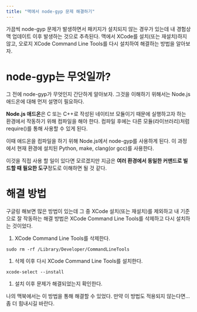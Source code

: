 ```yaml
---
title: "맥에서 node-gyp 문제 해결하기"
---
```


가끔씩 node-gyp 문제가 발생하면서 패키지가 설치되지 않는 경우가 있는데 내 경험상 맥 업데이트 이후 발생하는 것으로 추측된다. 맥에서 XCode를 설치(또는 재설치)하지 않고, 오로지 XCode Command Line Tools를 다시 설치하여 해결하는 방법을 알아보자.

# node-gyp는 무엇일까?

그 전에 node-gyp가 무엇인지 간단하게 알아보자. 그것을 이해하기 위해서는 Node.js 애드온에 대해 먼저 설명이 필요하다.

**Node.js 애드온**은 C 또는 C++로 작성된 네이티브 모듈이기 때문에 실행하고자 하는 환경에서 작동하기 위해 컴파일을 해야 한다. 컴파일 후에는 다른 모듈(라이브러리)처럼 require()를 통해 사용할 수 있게 된다.

이때 애드온을 컴파일을 하기 위해 Node.js에서 node-gyp를 사용하게 된다. 이 과정에서 현재 환경에 설치된 Python, make, clang(or gcc)를 사용한다.

이것을 직접 사용 할 일이 있다면 모르겠지만 지금은 **여러 환경에서 동일한 커맨드로 빌드할 때 필요한 도구**정도로 이해하면 될 것 같다.

# 해결 방법

구글링 해보면 많은 방법이 있는데 그 중 XCode 설치(또는 재설치)를 제외하고 내 기준으로 잘 작동하는 해결 방법은 XCode Command Line Tools를 삭제하고 다시 설치하는 것이었다.

1. XCode Command Line Tools를 삭제한다.

```
sudo rm -rf /Library/Developer/CommandLineTools
```

1. 삭제 이후 다시 XCode Command Line Tools를 설치한다.

```
xcode-select --install
```

1. 설치 이후 문제가 해결되었는지 확인한다.

나의 맥북에서는 이 방법을 통해 해결할 수 있었다. 만약 이 방법도 적용되지 않는다면... 좀 더 힘내시길 바란다.